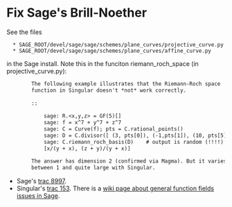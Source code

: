 

# Fix Sage's Brill-Noether

See the files 

      * SAGE_ROOT/devel/sage/sage/schemes/plane_curves/projective_curve.py 
      * SAGE_ROOT/devel/sage/sage/schemes/plane_curves/affine_curve.py 
in the Sage install.   Note this in the funciton riemann_roch_space (in projective_curve.py): 
```txt
        The following example illustrates that the Riemann-Roch space
        function in Singular doesn't *not* work correctly.
        
        ::
        
            sage: R.<x,y,z> = GF(5)[]
            sage: f = x^7 + y^7 + z^7
            sage: C = Curve(f); pts = C.rational_points()
            sage: D = C.divisor([ (3, pts[0]), (-1,pts[1]), (10, pts[5]) ])
            sage: C.riemann_roch_basis(D)    # output is random (!!!!)
            [x/(y + x), (z + y)/(y + x)]
        
        The answer has dimension 2 (confirmed via Magma). But it varies
        between 1 and quite large with Singular.
```
 

* Sage's <a class="http" href="http://trac.sagemath.org/sage_trac/ticket/8997">trac 8997</a>. 
* Singular's <a class="http" href="http://www.singular.uni-kl.de:8002/trac/ticket/153">trac 153</a>. 
There is a <a href="/daysff/curves">wiki page about general function fields issues in Sage</a>.  
